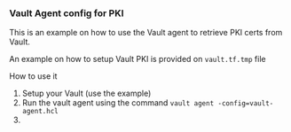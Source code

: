 ### Vault Agent config for PKI

This is an example on how to use the Vault agent to retrieve PKI certs from Vault.

An example on how to setup Vault PKI is provided on `vault.tf.tmp` file

How to use it

1. Setup your Vault (use the example)
2. Run the vault agent using the command `vault agent -config=vault-agent.hcl`
3. 